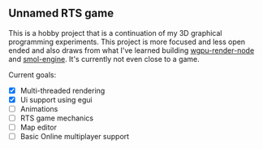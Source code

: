 
## Unnamed RTS game
This is a hobby project that is a continuation of my 3D graphical programming experiments. This project is more focused and less open ended and also draws from what I've learned building [wgpu-render-node](https://github.com/Nehliin/wgpu-render-node/blob/master/Cargo.toml) and [smol-engine](https://github.com/Nehliin/smol-engine). It's currently not even close to a game.


Current goals:
- [x] Multi-threaded rendering
- [x] Ui support using egui
- [ ] Animations
- [ ] RTS game mechanics
- [ ] Map editor
- [ ] Basic Online multiplayer support
